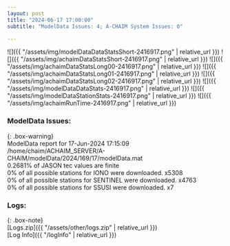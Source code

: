```yaml
---
layout: post
title: "2024-06-17 17:00:00"
subtitle: "ModelData Issues: 4; A-CHAIM System Issues: 0"

---
```


![]({{ "/assets/img/modelDataDataStatsShort-2416917.png" | relative_url }})
![]({{ "/assets/img/achaimDataStatsShort-2416917.png" | relative_url }})
![]({{ "/assets/img/achaimDataStatsLong00-2416917.png" | relative_url }})
![]({{ "/assets/img/achaimDataStatsLong01-2416917.png" | relative_url }})
![]({{ "/assets/img/achaimDataStatsLong02-2416917.png" | relative_url }})
![]({{ "/assets/img/modelDataDataStats-2416917.png" | relative_url }})
![]({{ "/assets/img/modelDataStationStats-2416917.png" | relative_url }})
![]({{ "/assets/img/achaimRunTime-2416917.png" | relative_url }})


### ModelData Issues:  
  
{: .box-warning}  
 ModelData report for 17-Jun-2024 17:15:09   
 /home/chaim/ACHAIM_SERVER/A-CHAIM/modelData/2024/169/17/modelData.mat   
 0.2681% of JASON tec values are finite   
 0% of all possible stations for IONO were downloaded. x5308   
 0% of all possible stations for SENTINEL were downloaded. x4763   
 0% of all possible stations for SSUSI were downloaded. x7   
  


### Logs:  
  
{: .box-note}  
[Logs.zip]({{ "/assets/other/logs.zip" | relative_url }})  
[Log Info]({{ "/logInfo" | relative_url }})  
